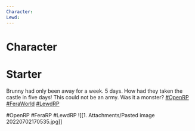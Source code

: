 ```yaml
---
Character: 
Lewd: 
---
```

# Character


# Starter
Brunny had only been away for a week. 5 days. How had they taken the castle in five days! This could not be an army. Was it a monster? [#OpenRP](https://twitter.com/hashtag/OpenRP?src=hashtag_click) [#FeraWorld](https://twitter.com/hashtag/FeraWorld?src=hashtag_click) [#LewdRP](https://twitter.com/hashtag/LewdRP?src=hashtag_click)

  

#OpenRP #FeraRP #LewdRP 
![[1. Attachments/Pasted image 20220702170535.jpg]]